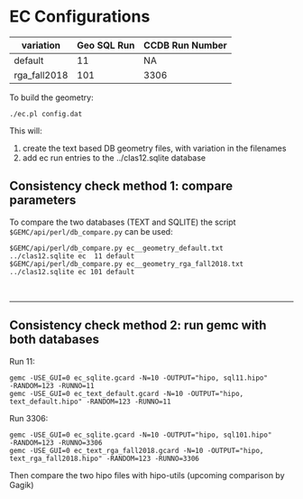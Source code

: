 # EC Configurations

| variation    | Geo SQL Run | CCDB Run Number |
|--------------|-------------|-----------------|
| default      | 11          | NA              |
| rga_fall2018 | 101         | 3306            |

To build the geometry:

````./ec.pl config.dat````

This will:

1. create the text based DB geometry files, with variation in the filenames
2. add ec run entries to the ../clas12.sqlite database

## Consistency check method 1: compare parameters

To compare the two databases (TEXT and SQLITE) the script ` $GEMC/api/perl/db_compare.py` can be used:

````
$GEMC/api/perl/db_compare.py ec__geometry_default.txt      ../clas12.sqlite ec  11 default
$GEMC/api/perl/db_compare.py ec__geometry_rga_fall2018.txt ../clas12.sqlite ec 101 default
````

<br/>

---

## Consistency check method 2: run gemc with both databases


Run 11:

```
gemc -USE_GUI=0 ec_sqlite.gcard -N=10 -OUTPUT="hipo, sql11.hipo"       -RANDOM=123 -RUNNO=11  
gemc -USE_GUI=0 ec_text_default.gcard -N=10 -OUTPUT="hipo, text_default.hipo" -RANDOM=123 -RUNNO=11  
```

Run 3306:

```
gemc -USE_GUI=0 ec_sqlite.gcard -N=10 -OUTPUT="hipo, sql101.hipo"       -RANDOM=123 -RUNNO=3306
gemc -USE_GUI=0 ec_text_rga_fall2018.gcard -N=10 -OUTPUT="hipo, text_rga_fall2018.hipo" -RANDOM=123 -RUNNO=3306
```

Then compare the two hipo files with hipo-utils (upcoming comparison by Gagik)
